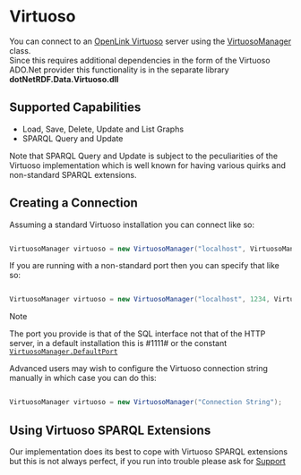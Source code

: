 # Virtuoso 

You can connect to an [OpenLink Virtuoso](http://virtuoso.openlinksw.com) server using the [VirtuosoManager](xref:VDS.RDF.Storage.VirtuosoManager) class.  
Since this requires additional dependencies in the form of the Virtuoso ADO.Net provider this functionality is in the separate library **dotNetRDF.Data.Virtuoso.dll**

## Supported Capabilities 

* Load, Save, Delete, Update and List Graphs
* SPARQL Query and Update

Note that SPARQL Query and Update is subject to the peculiarities of the Virtuoso implementation which is well known for having various quirks and non-standard SPARQL extensions.

## Creating a Connection 

Assuming a standard Virtuoso installation you can connect like so:

```csharp

VirtuosoManager virtuoso = new VirtuosoManager("localhost", VirtuosoManager.DefaultDB, "username", "password");
```

If you are running with a non-standard port then you can specify that like so:

```csharp

VirtuosoManager virtuoso = new VirtuosoManager("localhost", 1234, VirtuosoManager.DefaultDB, "username", "password");
```

> [!NOTE]
> The port you provide is that of the SQL interface not that of the HTTP server, in a default installation this is #1111# or the constant [`VirtuosoManager.DefaultPort`](xref:VDS.RDF.Storage.VirtuosoManager.DefaultPort)

Advanced users may wish to configure the Virtuoso connection string manually in which case you can do this:

```csharp

VirtuosoManager virtuoso = new VirtuosoManager("Connection String");
```

## Using Virtuoso SPARQL Extensions 

Our implementation does its best to cope with Virtuoso SPARQL extensions but this is not always perfect, if you run into trouble please ask for [Support](../support/index.md)